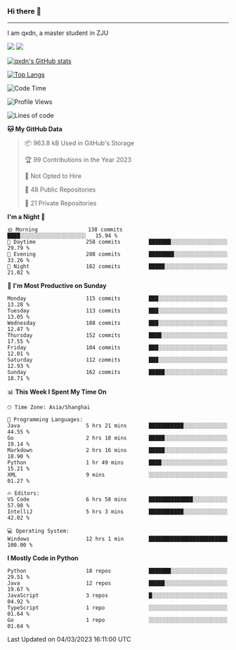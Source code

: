 ### Hi there 👋
---

I am qxdn, a master student in ZJU

[![](https://img.shields.io/badge/blog-qxdn-brightgreen?style=for-the-badge&logo=hexo)](https://qianxu.run) [![](https://img.shields.io/badge/bilibili-qxdn-ff69b4?style=for-the-badge&logo=Bilibili)](https://space.bilibili.com/11674667)


[![qxdn's GitHub stats](https://github-readme-stats.vercel.app/api?username=qxdn&count_private=true&show_icons=true)](https://github.com/qxdn)

[![Top Langs](https://github-readme-stats.vercel.app/api/top-langs/?username=qxdn&layout=compact)](https://github.com/qxdn)

<!--START_SECTION:waka-->
![Code Time](http://img.shields.io/badge/Code%20Time-892%20hrs%2037%20mins-blue)

![Profile Views](http://img.shields.io/badge/Profile%20Views-11-blue)

![Lines of code](https://img.shields.io/badge/From%20Hello%20World%20I%27ve%20Written-4.1%20million%20lines%20of%20code-blue)

**🐱 My GitHub Data** 

> 📦 963.8 kB Used in GitHub's Storage 
 > 
> 🏆 99 Contributions in the Year 2023
 > 
> 🚫 Not Opted to Hire
 > 
> 📜 48 Public Repositories 
 > 
> 🔑 21 Private Repositories 
 > 
**I'm a Night 🦉** 

```text
🌞 Morning                138 commits         ████░░░░░░░░░░░░░░░░░░░░░   15.94 % 
🌆 Daytime                258 commits         ███████░░░░░░░░░░░░░░░░░░   29.79 % 
🌃 Evening                288 commits         ████████░░░░░░░░░░░░░░░░░   33.26 % 
🌙 Night                  182 commits         █████░░░░░░░░░░░░░░░░░░░░   21.02 % 
```
📅 **I'm Most Productive on Sunday** 

```text
Monday                   115 commits         ███░░░░░░░░░░░░░░░░░░░░░░   13.28 % 
Tuesday                  113 commits         ███░░░░░░░░░░░░░░░░░░░░░░   13.05 % 
Wednesday                108 commits         ███░░░░░░░░░░░░░░░░░░░░░░   12.47 % 
Thursday                 152 commits         ████░░░░░░░░░░░░░░░░░░░░░   17.55 % 
Friday                   104 commits         ███░░░░░░░░░░░░░░░░░░░░░░   12.01 % 
Saturday                 112 commits         ███░░░░░░░░░░░░░░░░░░░░░░   12.93 % 
Sunday                   162 commits         █████░░░░░░░░░░░░░░░░░░░░   18.71 % 
```


📊 **This Week I Spent My Time On** 

```text
🕑︎ Time Zone: Asia/Shanghai

💬 Programming Languages: 
Java                     5 hrs 21 mins       ███████████░░░░░░░░░░░░░░   44.55 % 
Go                       2 hrs 18 mins       █████░░░░░░░░░░░░░░░░░░░░   19.14 % 
Markdown                 2 hrs 16 mins       █████░░░░░░░░░░░░░░░░░░░░   18.90 % 
Python                   1 hr 49 mins        ████░░░░░░░░░░░░░░░░░░░░░   15.21 % 
XML                      9 mins              ░░░░░░░░░░░░░░░░░░░░░░░░░   01.27 % 

🔥 Editors: 
VS Code                  6 hrs 58 mins       ██████████████░░░░░░░░░░░   57.98 % 
IntelliJ                 5 hrs 3 mins        ███████████░░░░░░░░░░░░░░   42.02 % 

💻 Operating System: 
Windows                  12 hrs 1 min        █████████████████████████   100.00 % 
```

**I Mostly Code in Python** 

```text
Python                   18 repos            ███████░░░░░░░░░░░░░░░░░░   29.51 % 
Java                     12 repos            █████░░░░░░░░░░░░░░░░░░░░   19.67 % 
JavaScript               3 repos             █░░░░░░░░░░░░░░░░░░░░░░░░   04.92 % 
TypeScript               1 repo              ░░░░░░░░░░░░░░░░░░░░░░░░░   01.64 % 
Go                       1 repo              ░░░░░░░░░░░░░░░░░░░░░░░░░   01.64 % 
```




 Last Updated on 04/03/2023 16:11:00 UTC
<!--END_SECTION:waka-->

<!--
**qxdn/qxdn** is a ✨ _special_ ✨ repository because its `README.md` (this file) appears on your GitHub profile.

Here are some ideas to get you started:

- 🔭 I’m currently working on ...
- 🌱 I’m currently learning ...
- 👯 I’m looking to collaborate on ...
- 🤔 I’m looking for help with ...
- 💬 Ask me about ...
- 📫 How to reach me: ...
- 😄 Pronouns: ...
- ⚡ Fun fact: ...
-->
